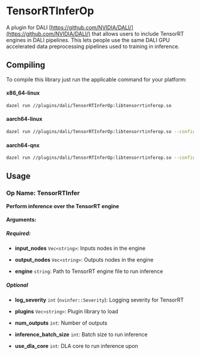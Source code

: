 # TensorRTInferOp 

A plugin for DALI [https://github.com/NVIDIA/DALI/](https://github.com/NVIDIA/DALI/) that allows users to include TensorRT engines in DALI pipelines. This lets people use the same DALI GPU accelerated data preprocessing pipelines used to training in inference.

## Compiling

To compile this library just run the applicable command for your platform:

#### x86_64-linux

```sh
dazel run //plugins/dali/TensorRTInferOp:libtensorrtinferop.so
```

#### aarch64-linux

```sh
dazel run //plugins/dali/TensorRTInferOp:libtensorrtinferop.so --config=[D5L/L4T]-toolchain
```

#### aarch64-qnx

```sh
dazel run //plugins/dali/TensorRTInferOp:libtensorrtinferop.so --config=D5Q-toolchain
```

## Usage 

### Op Name: TensorRTInfer

__Perform inference over the TensorRT engine__

#### Arguments:

##### **Required**:

- __input_nodes__ `Vec<string>`: Inputs nodes in the engine

- __output_nodes__ `Vec<string>`: Outputs nodes in the engine

- __engine__ `string`: Path to TensorRT engine file to run inference

##### **Optional**

- __log_severity__ `int` (`nvinfer::Severity`): Logging severity for TensorRT

- __plugins__ `Vec<string>`: Plugin library to load

- __num_outputs__ `int`: Number of outputs

- __inference_batch_size__ `int`: Batch size to run inference

- __use_dla_core__ `int`: DLA core to run inference upon